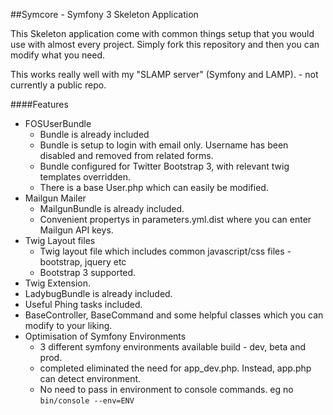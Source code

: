 ##Symcore - Symfony 3 Skeleton Application

This Skeleton application come with common things setup that you would use with almost every project.
Simply fork this repository and then you can modify what you need.

This works really well with my "SLAMP server" (Symfony and LAMP). - not currently a public repo. 

####Features

* FOSUserBundle
    * Bundle is already included
    * Bundle is setup to login with email only. Username has been disabled and removed from related forms.
    * Bundle configured for Twitter Bootstrap 3, with relevant twig templates overridden.
    * There is a base User.php which can easily be modified.
* Mailgun Mailer
    * MailgunBundle is already included.
    * Convenient propertys in parameters.yml.dist where you can enter Mailgun API keys.
* Twig Layout files
    * Twig layout file which includes common javascript/css files - bootstrap, jquery etc
    * Bootstrap 3 supported.
* Twig Extension.
* LadybugBundle is already included.
* Useful Phing tasks included.
* BaseController, BaseCommand and some helpful classes which you can modify to your liking.
* Optimisation of Symfony Environments
    * 3 different symfony environments available build - dev, beta and prod.
    * completed eliminated the need for app_dev.php. Instead, app.php can detect environment.
    * No need to pass in environment to console commands. eg no ````bin/console --env=ENV````